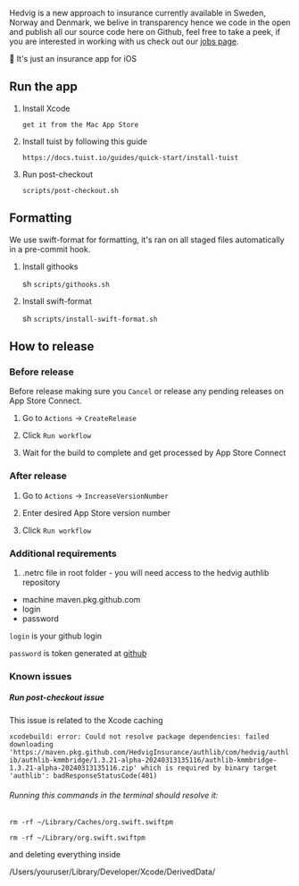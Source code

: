 Hedvig is a new approach to insurance currently available in Sweden, Norway and Denmark, we belive in transparency hence we code in the open and publish all our source code here on Github, feel free to take a peek, if you are interested in working with us check out our [jobs page](https://www.hedvig.com/se/hedvig/karriar).


🦉 It's just an insurance app for iOS

## Run the app

1. Install Xcode

   `get it from the Mac App Store`

2. Install tuist by following this guide

   `https://docs.tuist.io/guides/quick-start/install-tuist`

3. Run post-checkout

   `scripts/post-checkout.sh`
   
## Formatting

We use swift-format for formatting, it's ran on all staged files automatically in a pre-commit hook.

1. Install githooks
   
   sh `scripts/githooks.sh`
   
2. Install swift-format
   
   sh `scripts/install-swift-format.sh`
   
## How to release

### Before release 

Before release making sure you `Cancel` or release any pending releases on App Store Connect.

1. Go to `Actions` -> `CreateRelease`

2. Click `Run workflow`

3. Wait for the build to complete and get processed by App Store Connect

### After release

1.  Go to `Actions` -> `IncreaseVersionNumber`

5. Enter desired App Store version number

6. Click `Run workflow`

### Additional requirements
1. .netrc file in root folder - you will need access to the hedvig authlib repository
* machine maven.pkg.github.com
* login <github-login>
* password <password>


`login` is your github login

`password` is token generated at [github](https://github.com/settings/tokens)

### Known issues

##### Run post-checkout issue
This issue is related to the Xcode caching

`xcodebuild: error: Could not resolve package dependencies: failed downloading 'https://maven.pkg.github.com/HedvigInsurance/authlib/com/hedvig/authlib/authlib-kmmbridge/1.3.21-alpha-20240313135116/authlib-kmmbridge-1.3.21-alpha-20240313135116.zip' which is required by binary target 'authlib': badResponseStatusCode(401)`
###### Running this commands in the terminal should resolve it:
`rm -rf ~/Library/Caches/org.swift.swiftpm`

`rm -rf ~/Library/org.swift.swiftpm`

and deleting everything inside

/Users/youruser/Library/Developer/Xcode/DerivedData/
